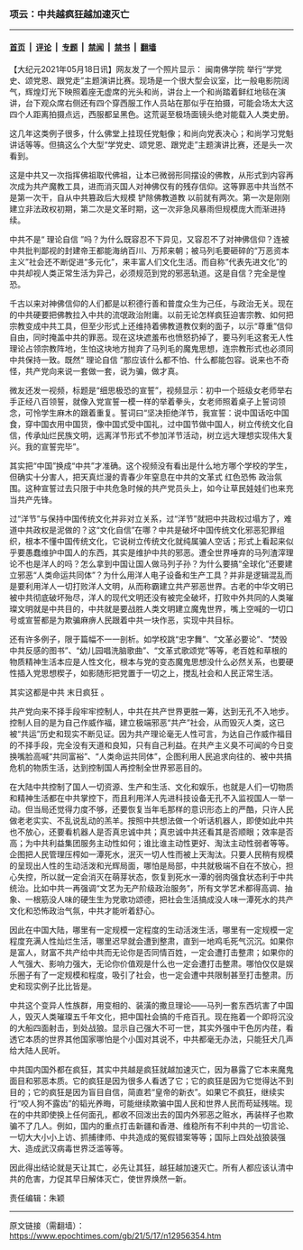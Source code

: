### 项云：中共越疯狂越加速灭亡

---

#### [首页](../../../..?n12956354) &nbsp;|&nbsp; [评论](../../../../../epoch-comment?n12956354) &nbsp;|&nbsp; [专题](../../../../../epoch-special?n12956354) &nbsp;|&nbsp; [禁闻](../../../../../epoch-news?n12956354) &nbsp;|&nbsp; [禁书](../../../../../books?n12956354) &nbsp;|&nbsp; [翻墙](https://github.com/gfw-breaker/nogfw/blob/master/README.md?n12956354)


<div class="post_content" id="artbody" itemprop="articleBody">
 <!-- article content begin -->
 <p>
  【大纪元2021年05月18日讯】网友发了一个照片显示：
  <ok href="https://www.epochtimes.com/gb/tag/%E9%97%BD%E5%8D%97%E4%BD%9B%E5%AD%A6%E9%99%A2.html">
   闽南佛学院
  </ok>
  举行“学党史、颂党恩、跟党走”主题演讲比赛。现场是一个很大型会议室，比一般电影院阔气，辉煌灯光下映照着座无虚席的光头和尚，讲台上一个和尚踏着鲜红地毯在演讲，台下观众席右侧还有四个穿西服工作人员站在那似乎在拍摄，可能会场太大这四个人距离拍摄点远，西服都呈黑色。这荒诞至极场面镜头绝对能载入人类史册。
 </p>
 <p>
  这几年这类例子很多，什么佛堂上挂现任党魁像；和尚向党表决心；和尚学习党魁讲话等等。但搞这么个大型“学党史、颂党恩、跟党走”主题演讲比赛，还是头一次看到。
 </p>
 <p>
  这是中共又一次指挥佛祖取代佛祖，让本已微弱形同摆设的佛教，从形式到内容再次成为共产魔教工具，进而消灭国人对神佛仅有的残存信仰。这等罪恶中共当然不是第一次干，自从中共篡政后大规模
  <ok href="https://www.epochtimes.com/gb/tag/%E9%93%B2%E9%99%A4%E4%BD%9B%E6%95%99%E9%81%93%E6%95%99.html">
   铲除佛教道教
  </ok>
  以前就有两次。第一次是刚刚建立非法政权初期，第二次是文革时期，这一次非急风暴雨但规模庞大而渐进持续。
 </p>
 <p>
  中共不是“
  <ok href="https://www.epochtimes.com/gb/tag/%E7%90%86%E8%AE%BA%E8%87%AA%E4%BF%A1.html">
   理论自信
  </ok>
  ”吗？为什么既容忍不下异见，又容忍不了对神佛信仰？连被中共批判鄙视的封建帝王都能海纳百川、万邦来朝；被马列毛要砸碎的“万恶资本主义”社会还不断促进“多元化”，来丰富人们文化生活。而自称“代表先进文化”的中共却视人类正常生活为异己，必须规范到党的邪恶轨道。这是自信？完全是惶恐。
 </p>
 <p>
  千古以来对神佛信仰的人们都是以积德行善和普度众生为己任，与政治无关。现在的中共硬要把佛教拉入中共的流氓政治附庸。以前无论怎样疯狂迫害宗教、如何把宗教变成中共工具，但至少形式上还维持着佛教道教仅剩的面子，以示“尊重”信仰自由，同时掩盖中共的罪恶。现在这块遮羞布也愤怒扔掉了，要马列毛这套无人性理论占领宗教阵地，生怕这块地方抛弃了马列毛的魔鬼思想，连宗教形式也必须同中共保持一致。既然“
  <ok href="https://www.epochtimes.com/gb/tag/%E7%90%86%E8%AE%BA%E8%87%AA%E4%BF%A1.html">
   理论自信
  </ok>
  ”那应该什么都不怕、什么都能包容。说来也不奇怪，共产党向来说一套做一套，说为骗，做才真。
 </p>
 <p>
  微友还发一视频，标题是“细思极恐的宣誓”，视频显示：初中一个班级女老师举右手正经八百领誓，就像入党宣誓一模一样的举着拳头，女老师照着桌子上誓词领念，可怜学生麻木的跟着重复。誓词曰“坚决拒绝洋节，我宣誓：说中国话吃中国食，穿中国衣用中国货，像中国式受中国礼，过中国节做中国人，树立传统文化自信，传承灿烂民族文明，远离洋节形式不参加洋节活动，树立远大理想实现伟大复兴。我的宣誓完毕”。
 </p>
 <p>
  其实把“中国”换成“中共”才准确。这个视频没有看出是什么地方哪个学校的学生，但确实十分害人，把天真烂漫的青春少年窒息在中共的文革式
  <ok href="https://www.epochtimes.com/gb/tag/%E7%BA%A2%E8%89%B2%E6%81%90%E6%80%96.html">
   红色恐怖
  </ok>
  政治氛围。这种宣誓过去只限于中共危急时候的共产党员头上，如今让草民娃娃们也来充当共产先锋。
 </p>
 <p>
  过“洋节”与保持中国传统文化并非对立关系，过“洋节”就把中共政权过塌方了，难道中共政权是泥做的？这“文化自信”在哪？中共是破坏中国传统文化邪恶犯罪组织，根本不懂中国传统文化，它说树立传统文化就纯属骗人空话；形式上看起来似乎要愚蠢维护中国人的东西，其实是维护中共的邪恶。遭全世界唾弃的马列渣滓理论不也是洋人的吗？怎么拿到中国让国人做马列子孙？为什么要搞“全球化”还要建立邪恶“人类命运共同体”？为什么用洋人电子设备和生产工具？并非是逻辑混乱而是要利用洋人一切打败洋人文明，从而称霸建立共产邪恶世界。古老的中华文明已被中共彻底破坏殆尽，洋人的现代文明还没有被完全破坏，打败中外共同的人类璀璨文明就是中共目的，中共就是要战胜人类文明建立魔鬼世界，嘴上空喊的一切口号或宣誓都是为欺骗麻痹人民跟着中共一块作恶，实现中共目标。
 </p>
 <p>
  还有许多例子，限于篇幅不一一剖析。如学校跳“忠字舞”、“文革必要论”、“焚毁中共反感的图书”、“幼儿园唱洗脑歌曲”、“文革式歌颂党”等等，老百姓和草根的物质精神生活本应是人性文化，根本与党的变态魔鬼思想没什么必然关系，也要硬性插入党思想楔子，如影随形把党置于一切之上，搅乱社会和人民正常生活。
 </p>
 <p>
  其实这都是中共
  <ok href="https://www.epochtimes.com/gb/tag/%E6%9C%AB%E6%97%A5%E7%96%AF%E7%8B%82.html">
   末日疯狂
  </ok>
  。
 </p>
 <p>
  共产党向来不择手段牢牢控制人，中共在共产世界更胜一筹，达到无孔不入地步。控制人目的是为自己作威作福，建立极端邪恶“共产”社会，从而毁灭人类，这已被“共运”历史和现实不断见证。因为共产理论毫无人性可言，为达自己作威作福目的不择手段，完全没有天道和良知，只有自己利益。在共产主义臭不可闻的今日变换嘴脸高喊“共同富裕”、“人类命运共同体”，企图利用人民追求向往的、被中共搞危机的物质生活，达到控制国人再控制全世界邪恶目的。
 </p>
 <p>
  在大陆中共控制了国人一切资源、生产和生活、文化和娱乐，也就是人们一切物质和精神生活都在中共掌控下，而且利用洋人先进科技设备无孔不入监视国人一举一动。但当局还觉得力度不够，还要恢复当年毛那样的意识形态上的严酷，只许人民做老老实实、不乱说乱动的羔羊。按照中共想法做一个听话机器人，即使如此中共也不放心，还要看机器人是否真忠诚中共；真忠诚中共还看其是否顺眼；效率是否高；为中共利益集团服务主动性如何；谁比谁主动性更好、淘汰主动性弱者等等。企图把人民管理压榨如一潭死水，泯灭一切人性而被上天淘汰。只要人民稍有规模的呈现出人性的生动活泼和光辉局面，哪怕是局部，中共就极端不自在不放心，担心失控，所以就一定会消灭在萌芽状态，恢复到死水一潭的弱肉强食状态利于中共统治。比如中共一再强调“文艺为无产阶级政治服务”，所有文学艺术都得高调、抽象、一根筋没人味的硬生生为党歌功颂德，把社会生活搞成没人味一潭死水的共产文化和恐怖政治气氛，中共才能听着舒心。
 </p>
 <p>
  因此在中国大陆，哪里有一定规模一定程度的生动活泼生活，哪里有一定规模一定程度充满人性灿烂生活，哪里迟早就会遭到整肃，直到一地鸡毛死气沉沉。如果你是富人，财富不共产给中共而无论你是否同情百姓，一定会遭打击整肃；如果你的人气强大、影响力强大，无论你价值观是什么也一定会遭打击整肃。哪怕仅仅是娱乐圈子有了一定规模和程度，吸引了社会，也一定会遭中共限制甚至打击整肃。历史和现实例子比比皆是。
 </p>
 <p>
  中共这个变异人性族群，用变相的、装潢的撒旦理论——马列一套东西坑害了中国人，毁灭人类璀璨五千年文化，把中国社会搞的千疮百孔。现在拖着一个即将沉没的大船四面射击，到处战狼。显示自己强大不可一世，其实外强中干色厉内荏，看透它本质的世界其他国家哪怕是个小国对其说不，中共都毫无办法，只能狂犬几声给大陆人民听。
 </p>
 <p>
  中共国内国外都在疯狂，其实中共越是疯狂就越加速灭亡，因为暴露了它本来魔鬼面目和邪恶本质。它的疯狂是因为很多人看透了它；它的疯狂是因为它觉得达不到目的；它的疯狂是因为盲目自信，简直若“皇帝的新衣”。如果它不疯狂，继续实行“咬人狗不露齿”的韬光养晦，可能继续欺骗中国人民和世界人民而苟延残喘。现在的中共即使换上任何面孔，都收不回泼出去的国内外邪恶之赃水，再装样子也欺骗不了几人。例如，国内的重点打击新疆和香港、维稳所有不利中共的一切言论、一切大大小小上访、抓捕律师、中共造成的冤假错案等等；国际上四处战狼装强大、造成武汉病毒世界泛滥等等。
 </p>
 <p>
  因此得出结论就是天让其亡，必先让其狂，越狂越加速灭亡。所有人都应该认清中共的危害，力促其早日解体灭亡，使世界焕然一新。
 </p>
 <p>
  责任编辑：朱颖
 </p>
 <!-- article content end -->
 <div id="below_article_ad">
 </div>
</div>


---

原文链接（需翻墙）：https://www.epochtimes.com/gb/21/5/17/n12956354.htm